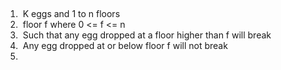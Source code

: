 ​
1.  K eggs and 1 to  n floors
2.  floor f where 0 <= f <= n
3.  Such that any egg dropped at a floor higher than f will break
4.  Any egg dropped at or below floor f will not break
5.